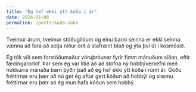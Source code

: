 ```yaml
---
title: "Ég hef ekki ýtt kóða í ár"
date: 2024-01-08
permalink: /posts/koda-sakn
---
```


Tveimur árum, tveimur stöðugildum og einu barni seinna er ekki seinna vænna 
að fara að setja niður orð á stafrænt blað og ýta því út í kosmósið. 

Ég tók við sem forstöðumaður vöruþróunar fyrir fimm mánuðum síðan, eftir 
fæðingarorlof. Þar sem ég var lítið að að stofna ný hobbýverkefni 
með nokkurra mánaða barn þýðir það að ég hef ekki ýtt kóða í rúmt ár. 
Góðu fréttirnar eru þær að nú get ég aftur gert kóðun að hobbýi og slæmu fréttirnar eru þær að ég mun hafa kóðun sem hobbý.
